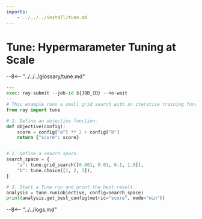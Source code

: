 ```yaml
---
imports:
    - ../../../install/tune.md
---
```


# Tune: Hypermarameter Tuning at Scale

--8<-- "../../../glossary/tune.md"

```python
---
exec: ray-submit --job-id ${JOB_ID} --no-wait
---
# This example runs a small grid search with an iterative training function.
from ray import tune

# 1. Define an objective function.
def objective(config):
    score = config["a"] ** 2 + config["b"]
    return {"score": score}


# 2. Define a search space.
search_space = {
    "a": tune.grid_search([0.001, 0.01, 0.1, 1.0]),
    "b": tune.choice([1, 2, 3]),
}

# 3. Start a Tune run and print the best result.
analysis = tune.run(objective, config=search_space)
print(analysis.get_best_config(metric="score", mode="min"))
```

--8<-- "../../logs.md"

